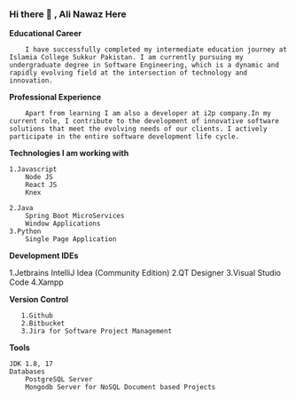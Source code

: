### Hi there 👋 , Ali Nawaz Here

**Educational Career**
	
		I have successfully completed my intermediate education journey at Islamia College Sukkur Pakistan. I am currently pursuing my undergraduate degree in Software Engineering, which is a dynamic and rapidly evolving field at the intersection of technology and innovation.

**Professional Experience**

		Apart from learning I am also a developer at i2p company.In my current role, I contribute to the development of innovative software solutions that meet the evolving needs of our clients. I actively participate in the entire software development life cycle.

**Technologies I am working with**
	
	1.Javascript
		Node JS
		React JS
		Knex
		
	2.Java
		Spring Boot MicroServices
		Window Applications
	3.Python
		Single Page Application

**Development IDEs**
	
1.Jetbrains IntelliJ Idea (Community Edition)
2.QT Designer
3.Visual Studio Code
4.Xampp

**Version Control**

       1.Github
       2.Bitbucket
       3.Jira for Software Project Management

**Tools**

	JDK 1.8, 17
	Databases
        PostgreSQL Server
        Mongodb Server for NoSQL Document based Projects

